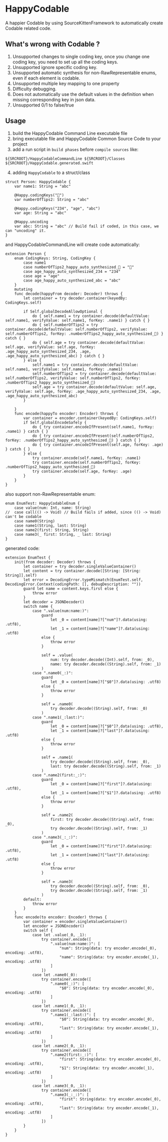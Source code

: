 # HappyCodable
A happier Codable by using SourceKittenFramework to automatically create Codable related code.

## What's wrong with Codable ?

1. Unsupported changes to single coding key, once you change one coding key, you need to set up all the coding keys.
2. Unsupported ignore specific coding key.
3. Unsupported automatic synthesis for non-RawRepresentable enums, even if each element is codable.
4. Unsupported multiple key mapping to one property
5. Difficulty debugging.
6. Does not automatically use the default values in the definition when missing corresponding key in json data.
7. Unsupported 0/1 to false/true

## Usage

1. build the HappyCodable Command Line executable file
2. bring  executable file and HappyCodable Common Source Code to your project
3. add a run script in `build phases` before `compile sources` like:

```
${SRCROOT}/HappyCodableCommandLine ${SRCROOT}/Classes ${SRCROOT}/HappyCodable.generated.swift
```

4. adding `HappyCodable` to a struct/class

```
struct Person: HappyCodable {
	var name1: String = "abc"
	
	@Happy.codingKeys("🍉")
	var numberOfTips2: String = "abc"
	
	@Happy.codingKeys("234", "age", "abc")
	var age: String = "abc"
	
	@Happy.uncoding
	var abc: String = "abc" // Build fail if coded, in this case, we can "uncoding" it.
}
```

and HappyCodableCommandLine will create code automatically:

```
extension Person {
	enum CodingKeys: String, CodingKey {
		case name1
		case numberOfTips2_happy_auto_synthesized_🍉 = "🍉"
		case age_happy_auto_synthesized_234 = "234"
		case age = "age"
		case age_happy_auto_synthesized_abc = "abc"
	}
	mutating
	func decode(happyFrom decoder: Decoder) throws {
		let container = try decoder.container(keyedBy: CodingKeys.self)
		
		if Self.globalDecodeAllowOptional {
			do { self.name1 = try container.decode(defaultValue: self.name1, verifyValue: self.name1, forKey: .name1) } catch { }
			do { self.numberOfTips2 = try container.decode(defaultValue: self.numberOfTips2, verifyValue: self.numberOfTips2, forKey: .numberOfTips2_happy_auto_synthesized_🍉) } catch { }
			do { self.age = try container.decode(defaultValue: self.age, verifyValue: self.age, forKey: .age_happy_auto_synthesized_234, .age, .age_happy_auto_synthesized_abc) } catch { }
		} else {
			self.name1 = try container.decode(defaultValue: self.name1, verifyValue: self.name1, forKey: .name1)
			self.numberOfTips2 = try container.decode(defaultValue: self.numberOfTips2, verifyValue: self.numberOfTips2, forKey: .numberOfTips2_happy_auto_synthesized_🍉)
			self.age = try container.decode(defaultValue: self.age, verifyValue: self.age, forKey: .age_happy_auto_synthesized_234, .age, .age_happy_auto_synthesized_abc)
		}
		
	}
	func encode(happyTo encoder: Encoder) throws {
		var container = encoder.container(keyedBy: CodingKeys.self)
		if Self.globalEncodeSafely {
			do { try container.encodeIfPresent(self.name1, forKey: .name1) } catch { }
			do { try container.encodeIfPresent(self.numberOfTips2, forKey: .numberOfTips2_happy_auto_synthesized_🍉) } catch { }
			do { try container.encodeIfPresent(self.age, forKey: .age) } catch { }
		} else {
			try container.encode(self.name1, forKey: .name1)
			try container.encode(self.numberOfTips2, forKey: .numberOfTips2_happy_auto_synthesized_🍉)
			try container.encode(self.age, forKey: .age)
		}
	}
}
```

also support non-RawRepresentable enum:

```
enum EnumTest: HappyCodableEnum {
	case value(num: Int, name: String)
//	case call(() -> Void) // Build fails if added, since (() -> Void) can't be codable
	case name0(String)
	case name1(String, last: String)
	case name2(first: String, String)
	case name3(_ first: String, _ last: String)
}
```

generated code: 

```
extension EnumTest {
	init(from decoder: Decoder) throws {
		let container = try decoder.singleValueContainer()
		let content = try container.decode([String: [String: String]].self)
		let error = DecodingError.typeMismatch(EnumTest.self, DecodingError.Context(codingPath: [], debugDescription: ""))
		guard let name = content.keys.first else {
			throw error
		}
		let decoder = JSONDecoder()
		switch name {
			case ".value(num:name:)":
				guard
					let _0 = content[name]?["num"]?.data(using: .utf8),
					let _1 = content[name]?["name"]?.data(using: .utf8)
				else {
					throw error
				}
				
				self = .value(
					num: try decoder.decode((Int).self, from: _0),
					name: try decoder.decode((String).self, from: _1)
				)
			case ".name0(_:)":
				guard
					let _0 = content[name]?["$0"]?.data(using: .utf8)
				else {
					throw error
				}
				
				self = .name0(
					try decoder.decode((String).self, from: _0)
				)
			case ".name1(_:last:)":
				guard
					let _0 = content[name]?["$0"]?.data(using: .utf8),
					let _1 = content[name]?["last"]?.data(using: .utf8)
				else {
					throw error
				}
				
				self = .name1(
					try decoder.decode((String).self, from: _0),
					last: try decoder.decode((String).self, from: _1)
				)
			case ".name2(first:_:)":
				guard
					let _0 = content[name]?["first"]?.data(using: .utf8),
					let _1 = content[name]?["$1"]?.data(using: .utf8)
				else {
					throw error
				}
				
				self = .name2(
					first: try decoder.decode((String).self, from: _0),
					try decoder.decode((String).self, from: _1)
				)
			case ".name3(_:_:)":
				guard
					let _0 = content[name]?["first"]?.data(using: .utf8),
					let _1 = content[name]?["last"]?.data(using: .utf8)
				else {
					throw error
				}
				
				self = .name3(
					try decoder.decode((String).self, from: _0),
					try decoder.decode((String).self, from: _1)
				)
		default:
			throw error
		}
	}
	func encode(to encoder: Encoder) throws {
		var container = encoder.singleValueContainer()
		let encoder = JSONEncoder()
		switch self {
			case let .value(_0, _1):
				try container.encode([
					".value(num:name:)": [
						"num": String(data: try encoder.encode(_0), encoding: .utf8),
						"name": String(data: try encoder.encode(_1), encoding: .utf8)
					]
				])
			case let .name0(_0):
				try container.encode([
					".name0(_:)": [
						"$0": String(data: try encoder.encode(_0), encoding: .utf8)
					]
				])
			case let .name1(_0, _1):
				try container.encode([
					".name1(_:last:)": [
						"$0": String(data: try encoder.encode(_0), encoding: .utf8),
						"last": String(data: try encoder.encode(_1), encoding: .utf8)
					]
				])
			case let .name2(_0, _1):
				try container.encode([
					".name2(first:_:)": [
						"first": String(data: try encoder.encode(_0), encoding: .utf8),
						"$1": String(data: try encoder.encode(_1), encoding: .utf8)
					]
				])
			case let .name3(_0, _1):
				try container.encode([
					".name3(_:_:)": [
						"first": String(data: try encoder.encode(_0), encoding: .utf8),
						"last": String(data: try encoder.encode(_1), encoding: .utf8)
					]
				])
		}
	}
}
```



